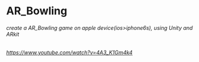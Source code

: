 # AR_Bowling

###### create a AR_Bowling game on apple device(ios>iphone6s), using Unity and ARkit
###### https://www.youtube.com/watch?v=4A3_K1Gm4k4
